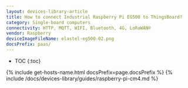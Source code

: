 ```yaml
---
layout: devices-library-article
title: How to connect Industrial Raspberry Pi EG500 to ThingsBoard?
category: Single-board computers
connectivity: HTTP, MQTT, WIFI, Bluetooth, 4G, LoRaWAN®
vendor: Raspberry
deviceImageFileName: elastel-eg500-02.png
docsPrefix: paas/
---
```


* TOC
{:toc}

{% include get-hosts-name.html docsPrefix=page.docsPrefix %}
{% include /docs/devices-library/guides/raspberry-pi-cm4.md %}